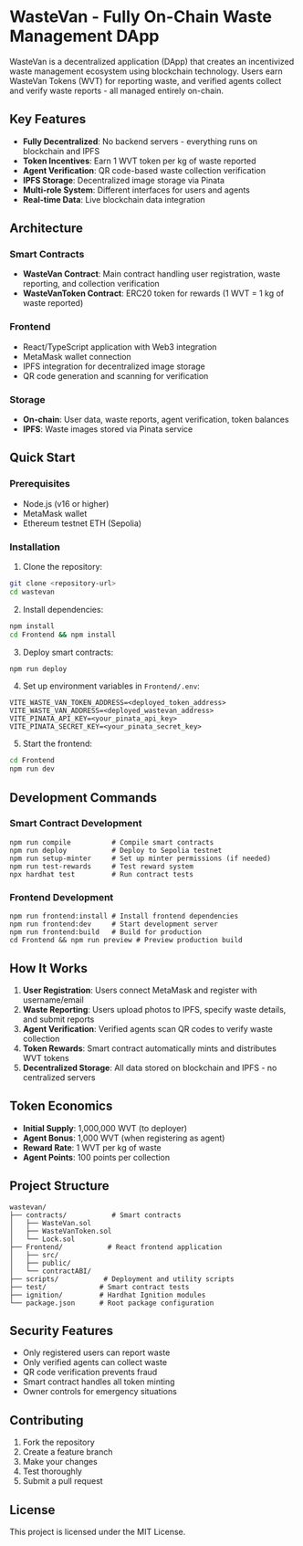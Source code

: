 # WasteVan - Fully On-Chain Waste Management DApp

WasteVan is a decentralized application (DApp) that creates an incentivized waste management ecosystem using blockchain technology. Users earn WasteVan Tokens (WVT) for reporting waste, and verified agents collect and verify waste reports - all managed entirely on-chain.

## Key Features

- **Fully Decentralized**: No backend servers - everything runs on blockchain and IPFS
- **Token Incentives**: Earn 1 WVT token per kg of waste reported
- **Agent Verification**: QR code-based waste collection verification
- **IPFS Storage**: Decentralized image storage via Pinata
- **Multi-role System**: Different interfaces for users and agents
- **Real-time Data**: Live blockchain data integration

## Architecture

### Smart Contracts
- **WasteVan Contract**: Main contract handling user registration, waste reporting, and collection verification
- **WasteVanToken Contract**: ERC20 token for rewards (1 WVT = 1 kg of waste reported)

### Frontend
- React/TypeScript application with Web3 integration
- MetaMask wallet connection
- IPFS integration for decentralized image storage
- QR code generation and scanning for verification

### Storage
- **On-chain**: User data, waste reports, agent verification, token balances
- **IPFS**: Waste images stored via Pinata service

## Quick Start

### Prerequisites
- Node.js (v16 or higher)
- MetaMask wallet
- Ethereum testnet ETH (Sepolia)

### Installation

1. Clone the repository:
```bash
git clone <repository-url>
cd wastevan
```

2. Install dependencies:
```bash
npm install
cd Frontend && npm install
```

3. Deploy smart contracts:
```bash
npm run deploy
```

4. Set up environment variables in `Frontend/.env`:
```
VITE_WASTE_VAN_TOKEN_ADDRESS=<deployed_token_address>
VITE_WASTE_VAN_ADDRESS=<deployed_wastevan_address>
VITE_PINATA_API_KEY=<your_pinata_api_key>
VITE_PINATA_SECRET_KEY=<your_pinata_secret_key>
```

5. Start the frontend:
```bash
cd Frontend
npm run dev
```

## Development Commands

### Smart Contract Development
```shell
npm run compile          # Compile smart contracts
npm run deploy           # Deploy to Sepolia testnet
npm run setup-minter     # Set up minter permissions (if needed)
npm run test-rewards     # Test reward system
npx hardhat test         # Run contract tests
```

### Frontend Development
```shell
npm run frontend:install # Install frontend dependencies
npm run frontend:dev     # Start development server
npm run frontend:build   # Build for production
cd Frontend && npm run preview # Preview production build
```

## How It Works

1. **User Registration**: Users connect MetaMask and register with username/email
2. **Waste Reporting**: Users upload photos to IPFS, specify waste details, and submit reports
3. **Agent Verification**: Verified agents scan QR codes to verify waste collection
4. **Token Rewards**: Smart contract automatically mints and distributes WVT tokens
5. **Decentralized Storage**: All data stored on blockchain and IPFS - no centralized servers

## Token Economics

- **Initial Supply**: 1,000,000 WVT (to deployer)
- **Agent Bonus**: 1,000 WVT (when registering as agent)
- **Reward Rate**: 1 WVT per kg of waste
- **Agent Points**: 100 points per collection

## Project Structure

```
wastevan/
├── contracts/           # Smart contracts
│   ├── WasteVan.sol
│   ├── WasteVanToken.sol
│   └── Lock.sol
├── Frontend/           # React frontend application
│   ├── src/
│   ├── public/
│   └── contractABI/
├── scripts/           # Deployment and utility scripts
├── test/             # Smart contract tests
├── ignition/         # Hardhat Ignition modules
└── package.json      # Root package configuration
```

## Security Features

- Only registered users can report waste
- Only verified agents can collect waste
- QR code verification prevents fraud
- Smart contract handles all token minting
- Owner controls for emergency situations

## Contributing

1. Fork the repository
2. Create a feature branch
3. Make your changes
4. Test thoroughly
5. Submit a pull request

## License

This project is licensed under the MIT License.